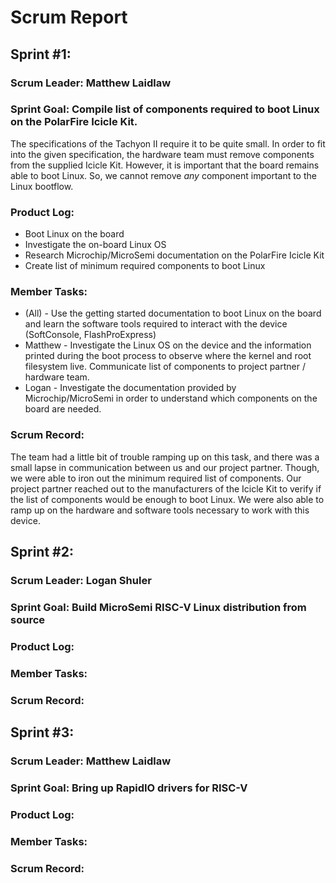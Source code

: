 # Scrum Report

## Sprint #1:

### Scrum Leader: Matthew Laidlaw
### Sprint Goal: Compile list of components required to boot Linux on the PolarFire Icicle Kit.
The specifications of the Tachyon II require it to be quite small. In order to fit into the given specification, the hardware team must remove components from the supplied Icicle Kit. However, it is important that the board remains able to boot Linux. So, we cannot remove *any* component important to the Linux bootflow.
### Product Log:
* Boot Linux on the board
* Investigate the on-board Linux OS
* Research Microchip/MicroSemi documentation on the PolarFire Icicle Kit
* Create list of minimum required components to boot Linux
### Member Tasks:
* (All) - Use the getting started documentation to boot Linux on the board and learn the software tools required to interact with the device (SoftConsole, FlashProExpress)
* Matthew - Investigate the Linux OS on the device and the information printed during the boot process to observe where the kernel and root filesystem live. Communicate list of components to project partner / hardware team.
* Logan - Investigate the documentation provided by Microchip/MicroSemi in order to understand which components on the board are needed.
### Scrum Record:
The team had a little bit of trouble ramping up on this task, and there was a small lapse in communication between us and our project partner. Though, we were able to iron out the minimum required list of components. Our project partner reached out to the manufacturers of the Icicle Kit to verify if the list of components would be enough to boot Linux. We were also able to ramp up on the hardware and software tools necessary to work with this device.

## Sprint #2:

### Scrum Leader: Logan Shuler
### Sprint Goal: Build MicroSemi RISC-V Linux distribution from source
### Product Log:
### Member Tasks:
### Scrum Record:

## Sprint #3:

### Scrum Leader: Matthew Laidlaw
### Sprint Goal: Bring up RapidIO drivers for RISC-V
### Product Log:
### Member Tasks:
### Scrum Record:
